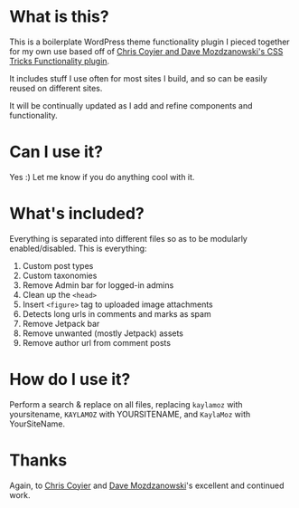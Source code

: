 # What is this?

This is a boilerplate WordPress theme functionality plugin I pieced together for my own use based off of
[Chris Coyier and Dave Mozdzanowski's CSS Tricks Functionality plugin](https://github.com/chriscoyier/css-tricks-functionality-plugin).

It includes stuff I use often for most sites I build, and so can be easily reused on different sites.

It will be continually updated as I add and refine components and functionality.

# Can I use it?

Yes :) Let me know if you do anything cool with it.

# What's included?

Everything is separated into different files so as to be modularly enabled/disabled. This is everything:

1. Custom post types
2. Custom taxonomies
3. Remove Admin bar for logged-in admins
4. Clean up the `<head>`
5. Insert `<figure>` tag to uploaded image attachments
6. Detects long urls in comments and marks as spam
7. Remove Jetpack bar
8. Remove unwanted (mostly Jetpack) assets
9. Remove author url from comment posts

# How do I use it?

Perform a search & replace on all files, replacing `kaylamoz` with yoursitename, `KAYLAMOZ` with YOURSITENAME, and `KaylaMoz` with YourSiteName.

# Thanks

Again, to [Chris Coyier](https://css-tricks.com) and [Dave Mozdzanowski](https://github.com/jawittdesigns/)'s excellent and continued work.
